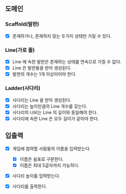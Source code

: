 ## 도메인


### Scaffold(발판)
- [x] 존재하거나, 존재하지 않는 두가지 상태만 가질 수 있다.

### Line(가로 줄)
- [x] Line 에 속한 발판은 존재하는 상태를 연속으로 가질 수 없다.
- [X] Line 은 발판들을 받아 생성된다.
- [x] 발판의 개수는 1개 이상이어야 한다.

### Ladder(사다리)
- [x] 사다리는 Line 을 받아 생성된다.
- [x] 사다리는 높이만큼의 Line 개수를 갖는다.
- [x] 사다리의 너비는 Line 의 길이와 동일해야 한다.
- [x] 사다리에 속한 Line 은 모두 길이가 같아야 한다.

## 입출력
- [x] 게임에 참여할 사람들의 이름을 입력받는다.
  - [x] 이름은 쉼표로 구분한다.
  - [x] 이름은 최대 5글자까지 가능하다.
- [x] 사다리 높이를 입력받는다.
- [x] 사다리를 출력한다.

